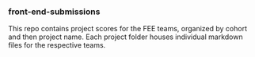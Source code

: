 ### front-end-submissions

This repo contains project scores for the FEE teams, organized by cohort and then project name. Each project folder houses individual markdown files for the respective teams.
